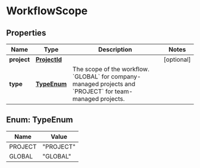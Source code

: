 # WorkflowScope

## Properties
Name | Type | Description | Notes
------------ | ------------- | ------------- | -------------
**project** | [**ProjectId**](ProjectId.md) |  |  [optional]
**type** | [**TypeEnum**](#TypeEnum) | The scope of the workflow. &#x60;GLOBAL&#x60; for company-managed projects and &#x60;PROJECT&#x60; for team-managed projects. | 

<a name="TypeEnum"></a>
## Enum: TypeEnum
Name | Value
---- | -----
PROJECT | &quot;PROJECT&quot;
GLOBAL | &quot;GLOBAL&quot;
